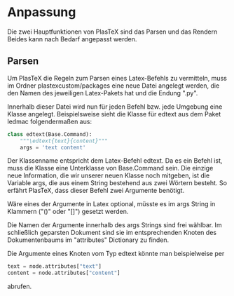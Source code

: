 # Anpassung

Die zwei Hauptfunktionen von PlasTeX sind das Parsen und das Rendern
Beides kann nach Bedarf angepasst werden.

## Parsen

Um PlasTeX die Regeln zum Parsen eines Latex-Befehls zu vermitteln, muss im Ordner 
plastexcustom/packages eine neue Datei angelegt werden, die den Namen des jeweiligen Latex-Pakets
hat und die Endung ".py".

Innerhalb dieser Datei wird nun für jeden Befehl bzw. jede Umgebung eine Klasse angelegt.
Beispielsweise sieht die Klasse für edtext aus dem Paket ledmac folgendermaßen aus:

```python
class edtext(Base.Command):
    """\edtext{text}{content}"""
    args = 'text content'
```

Der Klassenname entspricht dem Latex-Befehl edtext. Da es ein Befehl ist, muss die Klasse eine
Unterklasse von Base.Command sein.
Die einzige neue Information, die wir unserer neuen Klasse noch mitgeben, ist die Variable args,
die aus einem String bestehend aus zwei Wörtern besteht.
So erfährt PlasTeX, dass dieser Befehl zwei Argumente benötigt.

Wäre eines der Argumente in Latex optional, müsste es im args String in Klammern ("()" oder "[]")
gesetzt werden.

Die Namen der Argumente innerhalb des args Strings sind frei wählbar. Im schließlich geparsten
Dokument sind sie im entsprechenden Knoten des Dokumentenbaums im "attributes" Dictionary zu finden.

Die Argumente eines Knoten vom Typ edtext könnte man beispielweise per

```python
text = node.attributes["text"]
content = node.attributes["content"]
```

abrufen.
